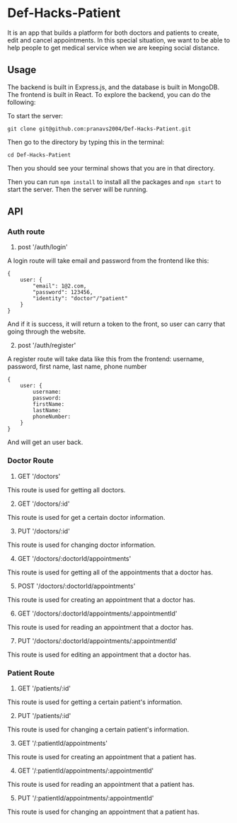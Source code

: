 # Def-Hacks-Patient

It is an app that builds a platform for both doctors and patients to create, edit and cancel appointments. In this special situation, we want to be able to help people to get medical service when we are keeping social distance. 

## Usage

The backend is built in Express.js, and the database is built in MongoDB. The frontend is built in React. To explore the backend, you can do the following: 

To start the server: 

```
git clone git@github.com:pranavs2004/Def-Hacks-Patient.git
```
Then go to the directory by typing this in the terminal: 

```
cd Def-Hacks-Patient
```
Then you should see your terminal shows that you are in that directory. 

Then you can run `npm install` to install all the packages and `npm start` to start the server. Then the server will be running. 

## API

### Auth route

1. post '/auth/login'

A login route will take email and password from the frontend like this: 

```
{
    user: {
        "email": 1@2.com,
        "password": 123456,
        "identity": "doctor"/"patient"
    }
}
```
And if it is success, it will return a token to the front, so user can carry that going through the website.

2. post '/auth/register'

A register route will take data like this from the frontend: 
 username, password, first name, last name, phone number

```
{
    user: {
        username:
        password:
        firstName:
        lastName:
        phoneNumber:
    }
}
```

And will get an user back. 

### Doctor Route

1. GET '/doctors'

This route is used for getting all doctors. 

2. GET '/doctors/:id'

This route is used for get a certain doctor information. 

3. PUT '/doctors/:id'

This route is used for changing doctor information.

4. GET '/doctors/:doctorId/appointments'

This route is used for getting all of the appointments that a doctor has. 

5. POST '/doctors/:doctorId/appointments'

This route is used for creating an appointment that a doctor has. 

6. GET '/doctors/:doctorId/appointments/:appointmentId'

This route is used for reading an appointment that a doctor has. 

7. PUT '/doctors/:doctorId/appointments/:appointmentId'

This route is used for editing an appointment that a doctor has. 

### Patient Route

1. GET '/patients/:id'

This route is used for getting a certain patient's information. 

2. PUT '/patients/:id'

This route is used for changing a certain patient's information. 

3. GET '/:patientId/appointments'

This route is used for creating an appointment that a patient has. 

4. GET '/:patientId/appointments/:appointmentId'

This route is used for reading an appointment that a patient has. 

5. PUT '/:patientId/appointments/:appointmentId'

This route is used for changing an appointment that a patient has. 






